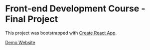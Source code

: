 # Front-end Development Course - Final Project

This project was bootstrapped with [Create React App](https://github.com/facebook/create-react-app).

[Demo Website](https://David-Saadia.github.io/final-project/)

